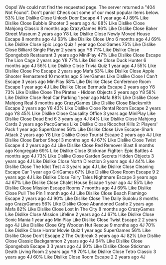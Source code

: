 Oops! We could not find the requested page. The server returned a "404 Not Found". Don't panic! Check out some of our most popular items below. 53% Like Dislike Close Unlock Door Escape 4 1 year ago 4J 89% Like Dislike Close Bubble Shooter 3 years ago 4J 88% Like Dislike Close Mahjong Classic 8 months ago CrazyGames 86% Like Dislike Close Baker Street Museum 2 years ago Y8 Like Dislike Close Newly Moved House Escape 8 months ago 4J 63% Like Dislike Close Uno 6 months ago 4J 69% Like Dislike Close Epic Logo Quiz 1 year ago CoolGames 75% Like Dislike Close Billiard Single Player 2 years ago Y8 71% Like Dislike Close Spongebob Restaurant 3 years ago MiniPlay 47% Like Dislike Close Escape The Lion Cage 2 years ago Y8 77% Like Dislike Close Duck Hunter 6 months ago 4J 56% Like Dislike Close Trivia Quiz 1 year ago 4J 55% Like Dislike Close Pro Escape 2 years ago Mafa 53% Like Dislike Close Apple Shooter Remastered 10 months ago SilverGames Like Dislike Close I Can't Escape 3 years ago MiniPlay 58% Like Dislike Close Conference Room Escape 1 year ago 4J Like Dislike Close Bermuda Escape 2 years ago Y8 73% Like Dislike Close The Pirates - Hidden Objects 2 years ago Y8 58% Like Dislike Close Real Car Parking 1 year ago Mafa 88% Like Dislike Close Mahjong Real 8 months ago CrazyGames Like Dislike Close Blacksmith Escape 2 years ago Y8 43% Like Dislike Close Rental Room Escape 2 years ago Y8 45% Like Dislike Close Causality Office 3 years ago MiniPlay Like Dislike Close Dead End 6 3 years ago 4J 84% Like Dislike Close Mahjong Cards 2 years ago PacoGames Like Dislike Close Ricochet Kills 2: Players' Pack 1 year ago SuperGames 56% Like Dislike Close Live Escape-Shark Attack 2 years ago Y8 Like Dislike Close Tourist Escape 2 years ago 4J Like Dislike Close Barber Shop! 3 months ago 4J 67% Like Dislike Close Twist Escape 4 2 years ago 4J Like Dislike Close Red Remover Blast 8 months ago Kongregate 69% Like Dislike Close Stickman Fighter: Epic Battles 4 months ago 4J 73% Like Dislike Close Garden Secrets Hidden Objects 3 years ago 4J Like Dislike Close North Direction 3 years ago 4J 44% Like Dislike Close The Idiot Test 4 3 years ago 4J Like Dislike Close Cleaning Escape Car 1 year ago GirlGames 67% Like Dislike Close Room Escape 9 2 years ago 4J Like Dislike Close Fairy Tales Nightmare Escape 3 years ago 4J 67% Like Dislike Close Chalet House Escape 1 year ago 4J 55% Like Dislike Close Mission Escape Rooms 7 months ago 4J 69% Like Dislike Close Pull The Pin 1 month ago 4J Like Dislike Close Beach Flamingo Escape 2 years ago 4J 90% Like Dislike Close The Daily Sudoku 8 months ago CrazyGames 56% Like Dislike Close Abandoned Castle 2 years ago Mafa 82% Like Dislike Close Lost In The City 8 months ago CrazyGames Like Dislike Close Mission Lifeline 2 years ago 4J 67% Like Dislike Close Sonic Mania 1 year ago MiniPlay Like Dislike Close Twist Escape 2 2 years ago 4J Like Dislike Close Gfg Wooden Hut Rescue 9 months ago 4J 70% Like Dislike Close Horror Movie Quiz 1 year ago SuperGames 56% Like Dislike Close Don't Escape 2 The Outbreak 3 years ago 4J 82% Like Dislike Close Classic Backgammon 2 years ago 4J 64% Like Dislike Close Spongebob Escape 3 3 years ago 4J 60% Like Dislike Close Stickman Death Living Room 2 years ago Y8 70% Like Dislike Close Tetro Classic 3 years ago 4J 60% Like Dislike Close Room Escape 2 2 years ago 4J